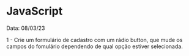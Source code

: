 # JavaScript

Data: 08/03/23

1 - Crie um formulário de cadastro com um rádio button, que mude os campos do fomulário dependendo de qual opção estiver selecionada.